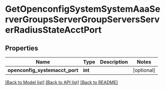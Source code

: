# GetOpenconfigSystemSystemAaaServerGroupsServerGroupServersServerRadiusStateAcctPort

## Properties
Name | Type | Description | Notes
------------ | ------------- | ------------- | -------------
**openconfig_systemacct_port** | **int** |  | [optional] 

[[Back to Model list]](../README.md#documentation-for-models) [[Back to API list]](../README.md#documentation-for-api-endpoints) [[Back to README]](../README.md)


